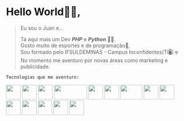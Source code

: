 # Hello World👋😄,

> Eu sou o Juan e...  
>
> Tá aqui mais um Dev ___PHP___ e ___Python___ 🐘🐍.  
> Gosto muito de esportes e de programação🧮,  
> Sou formado pelo IFSULDEMINAS - Campus Inconfidentes(TI🖥️) e  
> No momento me aventuro por novas áreas como marketing e publicidade.  

```Tecnologias que me aventuro:```
<p>
<img src="https://cdn.pixabay.com/photo/2017/08/05/11/16/logo-2582748_1280.png" height="40" width="40">
<img src="https://cdn.pixabay.com/photo/2017/08/05/11/16/logo-2582747_1280.png" height="40" width="40">
<img src="https://www.python.org/static/favicon.ico" height="40" width="40">
<img src="https://www.php.net/images/php8/logo_php8_1.svg" height="40" width="90">
<img src="https://cdn.arduino.cc/header-footer/prod/assets/favicon-arduino/favicon.ico" height="40" width="40">
<img src="https://flask.palletsprojects.com/en/2.0.x/_static/flask-icon.png" height="40" width="40">
<img src="https://labs.mysql.com/common/logos/mysql-logo.svg?v2" height="40" width="60">
<img src="https://brandslogos.com/wp-content/uploads/thumbs/bootstrap-logo-vector.svg" height="40" width="40">
<img src="https://www.mautic.org/themes/custom/mauticorg_base/favicon.ico" height="40" width="40">
<img src="https://upload.wikimedia.org/wikipedia/commons/6/6d/Kodular_Logo.png" height="40" width="40">
<img src="https://upload.wikimedia.org/wikipedia/commons/7/79/Construct_3_Logo.svg" height="40" width="40">
<img src="https://pkgs.rstudio.com/rmarkdown/reference/figures/logo.png" height="40" width="38">
<img src="https://upload.wikimedia.org/wikipedia/commons/9/93/Wordpress_Blue_logo.png" height="40" width="40">
<img src="https://www.coreldraw.com/static/cdgs/product_content/cdgs/2019/boxshot-coreldraw-upgrade-program-2019.png" height="40" width="40">
</p>


 
 <!---[![Anurag's GitHub stats](https://github-readme-stats.vercel.app/api?username=barreto-juan&show_icons=true&theme=radical&border_radius=10px)](https://github.com/anuraghazra/github-readme-stats)--->
